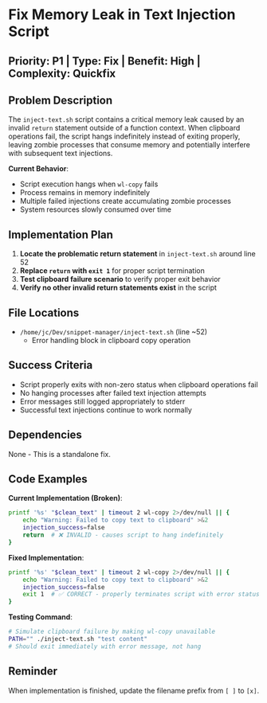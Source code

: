# Fix Memory Leak in Text Injection Script

## Priority: P1 | Type: Fix | Benefit: High | Complexity: Quickfix

## Problem Description

The `inject-text.sh` script contains a critical memory leak caused by an invalid `return` statement outside of a function context. When clipboard operations fail, the script hangs indefinitely instead of exiting properly, leaving zombie processes that consume memory and potentially interfere with subsequent text injections.

**Current Behavior**:
- Script execution hangs when `wl-copy` fails
- Process remains in memory indefinitely
- Multiple failed injections create accumulating zombie processes
- System resources slowly consumed over time

## Implementation Plan

1. **Locate the problematic return statement** in `inject-text.sh` around line 52
2. **Replace `return` with `exit 1`** for proper script termination
3. **Test clipboard failure scenario** to verify proper exit behavior
4. **Verify no other invalid return statements exist** in the script

## File Locations

- `/home/jc/Dev/snippet-manager/inject-text.sh` (line ~52)
  - Error handling block in clipboard copy operation

## Success Criteria

- Script properly exits with non-zero status when clipboard operations fail
- No hanging processes after failed text injection attempts
- Error messages still logged appropriately to stderr
- Successful text injections continue to work normally

## Dependencies

None - This is a standalone fix.

## Code Examples

**Current Implementation (Broken)**:
```bash
printf '%s' "$clean_text" | timeout 2 wl-copy 2>/dev/null || {
    echo "Warning: Failed to copy text to clipboard" >&2
    injection_success=false
    return  # ❌ INVALID - causes script to hang indefinitely
}
```

**Fixed Implementation**:
```bash
printf '%s' "$clean_text" | timeout 2 wl-copy 2>/dev/null || {
    echo "Warning: Failed to copy text to clipboard" >&2
    injection_success=false
    exit 1  # ✅ CORRECT - properly terminates script with error status
}
```

**Testing Command**:
```bash
# Simulate clipboard failure by making wl-copy unavailable
PATH="" ./inject-text.sh "test content"
# Should exit immediately with error message, not hang
```

## Reminder

When implementation is finished, update the filename prefix from `[ ]` to `[x]`.
